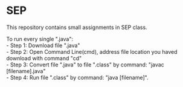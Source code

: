 # SEP
<p>
This repository contains small assignments in SEP class.
</p>
To run every single ".java": <br>
- Step 1: Download file ".java"<br>
- Step 2: Open Command Line(cmd), address file location you haved download with command "cd"<br>
- Step 3: Convert file ".java" to file ".class" by command: "javac [filename].java"<br>
- Step 4: Run file ".class" by command: "java [filename]".
